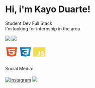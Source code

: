 # Hi, i'm Kayo Duarte!
Student Dev Full Stack<br>I'm looking for internship in the area<br>

<div style= "display: inline_block">
  <img height = 160px src = https://github-readme-stats.vercel.app/api?username=kayocavalcantte&theme=tokyonight&hide_border=true&include_all_commits=true&count_private=false<br/>
  <img  height = 160px src = https://github-readme-stats.vercel.app/api/top-langs/?username=kayocavalcantte&theme=tokyonight&hide_border=true&include_all_commits=true&count_private=false&layout=compact
</div>

<div style="display: inline_block"><br>
  <img align="center" alt="kayocavalcantte-HTML" height="30" width="40" src="https://raw.githubusercontent.com/devicons/devicon/master/icons/html5/html5-original.svg">
  <img align="center" alt="kayocavalcantte-CSS" height="30" width="40" src="https://raw.githubusercontent.com/devicons/devicon/master/icons/css3/css3-original.svg">
  <img align="center" alt="kayocavalcantte-JS" height="30" width="40" src="https://raw.githubusercontent.com/devicons/devicon/master/icons/javascript/javascript-plain.svg">
</div>

##
Social Media:<br><br>
[![Instagram](https://img.shields.io/badge/Instagram-%23E4405F.svg?logo=Instagram&logoColor=white)](https://instagram.com/kayocavalcantte) 
 <a href="https://www.linkedin.com/in/kayocavalcante/" target="_blank"><img src="https://img.shields.io/badge/-LinkedIn-%2300599C?style=for-the-badge&logo=linkedin&logoColor=white" target="_blank"></a>
</div>



